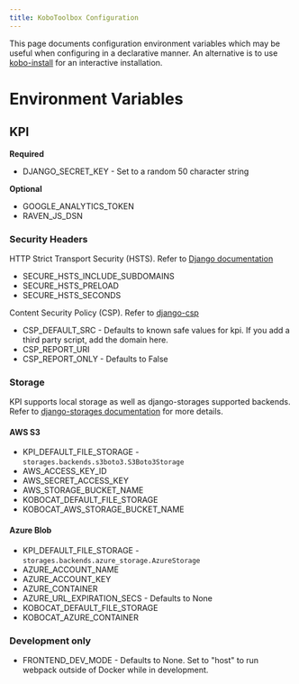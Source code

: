 ```yaml
---
title: KoboToolbox Configuration
---
```


This page documents configuration environment variables which may be useful when configuring in a declarative manner. An alternative is to use [kobo-install](github.com/kobotoolbox/kobo-install) for an interactive installation.

# Environment Variables

## KPI

**Required**

- DJANGO_SECRET_KEY - Set to a random 50 character string

**Optional**

- GOOGLE_ANALYTICS_TOKEN
- RAVEN_JS_DSN

### Security Headers

HTTP Strict Transport Security (HSTS). Refer to [Django documentation](https://docs.djangoproject.com/en/4.0/ref/settings/#std:setting-SECURE_HSTS_SECONDS)

- SECURE_HSTS_INCLUDE_SUBDOMAINS
- SECURE_HSTS_PRELOAD
- SECURE_HSTS_SECONDS

Content Security Policy (CSP). Refer to [django-csp](https://django-csp.readthedocs.io/en/latest/)

- CSP_DEFAULT_SRC - Defaults to known safe values for kpi. If you add a third party script, add the domain here.
- CSP_REPORT_URI
- CSP_REPORT_ONLY - Defaults to False

### Storage

KPI supports local storage as well as django-storages supported backends. Refer to [django-storages documentation](https://django-storages.readthedocs.io/en/latest/) for more details.

#### AWS S3

- KPI_DEFAULT_FILE_STORAGE - `storages.backends.s3boto3.S3Boto3Storage`
- AWS_ACCESS_KEY_ID
- AWS_SECRET_ACCESS_KEY
- AWS_STORAGE_BUCKET_NAME
- KOBOCAT_DEFAULT_FILE_STORAGE
- KOBOCAT_AWS_STORAGE_BUCKET_NAME

#### Azure Blob

- KPI_DEFAULT_FILE_STORAGE - `storages.backends.azure_storage.AzureStorage`
- AZURE_ACCOUNT_NAME
- AZURE_ACCOUNT_KEY
- AZURE_CONTAINER
- AZURE_URL_EXPIRATION_SECS - Defaults to None
- KOBOCAT_DEFAULT_FILE_STORAGE
- KOBOCAT_AZURE_CONTAINER

### Development only

- FRONTEND_DEV_MODE - Defaults to None. Set to "host" to run webpack outside of Docker while in development.
